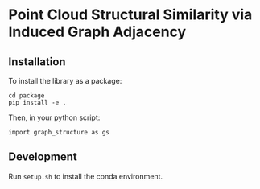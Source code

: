# Point Cloud Structural Similarity via Induced Graph Adjacency 

## Installation

To install the library as a package:

```
cd package
pip install -e .
```

Then, in your python script:

```
import graph_structure as gs
```

## Development

Run `setup.sh` to install the conda environment.
